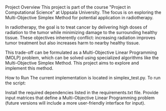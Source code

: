 Project Overview
This project is part of the course "Project in Computational Science" at Uppsala University. The focus is on exploring the Multi-Objective Simplex Method for potential application in radiotherapy.

In radiotherapy, the goal is to treat cancer by delivering high doses of radiation to the tumor while minimizing damage to the surrounding healthy tissue. These objectives inherently conflict: increasing radiation improves tumor treatment but also increases harm to nearby healthy tissue.

This trade-off can be formulated as a Multi-Objective Linear Programming (MOLP) problem, which can be solved using specialized algorithms like the Multi-Objective Simplex Method. This project aims to explore and implement this method.


How to Run
The current implementation is located in simplex_test.py. To run the script:

Install the required dependencies listed in the requirements.txt file.
Provide input matrices that define a Multi-Objective Linear Programming problem (future versions will include a more user-friendly interface for input). 
